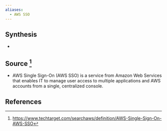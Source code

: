 ```yaml
---
aliases:
  - AWS SSO
---
```

## Synthesis
- 
## Source [^1]
- AWS Single Sign-On (AWS SSO) is a service from Amazon Web Services that enables IT to manage user access to multiple applications and AWS accounts from a single, centralized console.
## References

[^1]: https://www.techtarget.com/searchaws/definition/AWS-Single-Sign-On-AWS-SSO